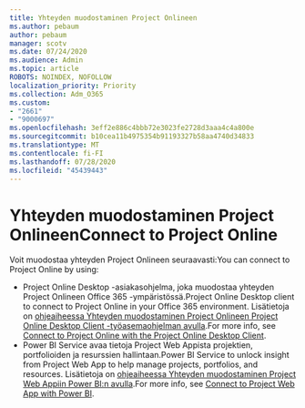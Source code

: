 ```yaml
---
title: Yhteyden muodostaminen Project Onlineen
ms.author: pebaum
author: pebaum
manager: scotv
ms.date: 07/24/2020
ms.audience: Admin
ms.topic: article
ROBOTS: NOINDEX, NOFOLLOW
localization_priority: Priority
ms.collection: Adm_O365
ms.custom:
- "2661"
- "9000697"
ms.openlocfilehash: 3eff2e886c4bbb72e3023fe2728d3aaa4c4a800e
ms.sourcegitcommit: b10cea11b4975354b91193327b58aa4740d34833
ms.translationtype: MT
ms.contentlocale: fi-FI
ms.lasthandoff: 07/28/2020
ms.locfileid: "45439443"
---
```

# <a name="connect-to-project-online"></a><span data-ttu-id="0d8c8-102">Yhteyden muodostaminen Project Onlineen</span><span class="sxs-lookup"><span data-stu-id="0d8c8-102">Connect to Project Online</span></span>

<span data-ttu-id="0d8c8-103">Voit muodostaa yhteyden Project Onlineen seuraavasti:</span><span class="sxs-lookup"><span data-stu-id="0d8c8-103">You can connect to Project Online by using:</span></span>

- <span data-ttu-id="0d8c8-104">Project Online Desktop -asiakasohjelma, joka muodostaa yhteyden Project Onlineen Office 365 -ympäristössä.</span><span class="sxs-lookup"><span data-stu-id="0d8c8-104">Project Online Desktop client to connect to Project Online in your Office 365 environment.</span></span> <span data-ttu-id="0d8c8-105">Lisätietoja on [ohjeaiheessa Yhteyden muodostaminen Project Onlineen Project Online Desktop Client -työasemaohjelman avulla](https://docs.microsoft.com/projectonline/connect-to-project-online-with-the-project-online-desktop-client).</span><span class="sxs-lookup"><span data-stu-id="0d8c8-105">For more info, see [Connect to Project Online with the Project Online Desktop Client](https://docs.microsoft.com/projectonline/connect-to-project-online-with-the-project-online-desktop-client).</span></span>  
- <span data-ttu-id="0d8c8-106">Power BI Service avaa tietoja Project Web Appista projektien, portfolioiden ja resurssien hallintaan.</span><span class="sxs-lookup"><span data-stu-id="0d8c8-106">Power BI Service to unlock insight from Project Web App to help manage projects, portfolios, and resources.</span></span> <span data-ttu-id="0d8c8-107">Lisätietoja on [ohjeaiheessa Yhteyden muodostaminen Project Web Appiin Power BI:n avulla](https://docs.microsoft.com/power-bi/service-connect-to-project-online).</span><span class="sxs-lookup"><span data-stu-id="0d8c8-107">For more info, see [Connect to Project Web App with Power BI](https://docs.microsoft.com/power-bi/service-connect-to-project-online).</span></span>  